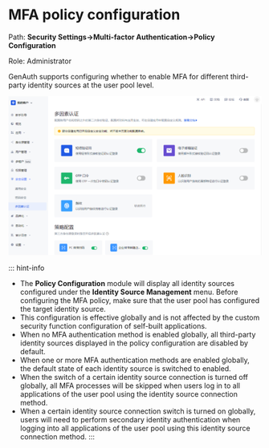 # MFA policy configuration

<LastUpdated/>

Path: **Security Settings->Multi-factor Authentication->Policy Configuration**

Role: Administrator

GenAuth supports configuring whether to enable MFA for different third-party identity sources at the user pool level.

<img src="./images/global-level-mfa.png">

::: hint-info

- The **Policy Configuration** module will display all identity sources configured under the **Identity Source Management** menu. Before configuring the MFA policy, make sure that the user pool has configured the target identity source.
- This configuration is effective globally and is not affected by the custom security function configuration of self-built applications.
- When no MFA authentication method is enabled globally, all third-party identity sources displayed in the policy configuration are disabled by default. ​
- When one or more MFA authentication methods are enabled globally, the default state of each identity source is switched to enabled.
- When the switch of a certain identity source connection is turned off globally, all MFA processes will be skipped when users log in to all applications of the user pool using the identity source connection method.
- When a certain identity source connection switch is turned on globally, users will need to perform secondary identity authentication when logging into all applications of the user pool using this identity source connection method.
  :::
